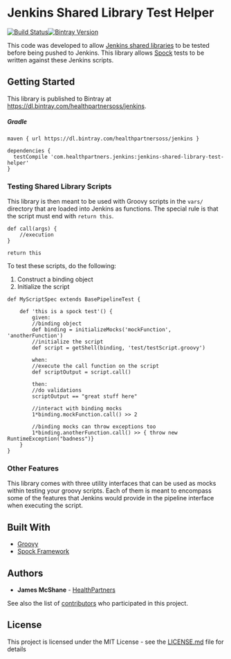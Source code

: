 # Jenkins Shared Library Test Helper

[![Build Status](https://api.travis-ci.org/HealthPartnersOSS/jenkins-shared-library-test-helper.svg?branch=master)](https://travis-ci.org/HealthPartnersOSS/jenkins-shared-library-test-helper/)[![Bintray Version](https://img.shields.io/bintray/v/healthpartnersoss/jenkins/jenkins-shared-library-test-helper.svg)](https://bintray.com/healthpartnersoss/jenkins/jenkins-shared-library-test-helper)

This code was developed to allow [Jenkins 
shared libraries](https://jenkins.io/doc/book/pipeline/shared-libraries/)
to be tested before being pushed to Jenkins. This library
allows [Spock](http://spockframework.org/spock/docs/1.1/index.html)
tests to be written against these Jenkins
scripts.

## Getting Started

This library is published to Bintray at https://dl.bintray.com/healthpartnersoss/jenkins.

##### Gradle
```$groovy
maven { url https://dl.bintray.com/healthpartnersoss/jenkins }

dependencies {
  testCompile 'com.healthpartners.jenkins:jenkins-shared-library-test-helper'
}
```

### Testing Shared Library Scripts

This library is then meant to be used with Groovy scripts
in the `vars/` directory that are loaded into Jenkins as functions.
The special rule is that the script must end with `return this`.

```$groovy
def call(args) {
    //execution
}

return this
```

To test these scripts, do the following:

1. Construct a binding object
2. Initialize the script

```$groovy
def MyScriptSpec extends BasePipelineTest {

    def 'this is a spock test'() {
        given:
        //binding object
        def binding = initializeMocks('mockFunction', 'anotherFunction')
        //initialize the script
        def script = getShell(binding, 'test/testScript.groovy')
        
        when:
        //execute the call function on the script
        def scriptOutput = script.call()
        
        then:
        //do validations
        scriptOutput == "great stuff here"
        
        //interact with binding mocks
        1*binding.mockFunction.call() >> 2
        
        //binding mocks can throw exceptions too
        1*binding.anotherFunction.call() >> { throw new RuntimeException("badness")}
    }
}
```

### Other Features

This library comes with three utility interfaces that can be
used as mocks within testing your groovy scripts. Each of them
is meant to encompass some of the features that Jenkins would
provide in the pipeline interface when executing the script.

## Built With

* [Groovy](http://groovy-lang.org/)
* [Spock Framework](http://spockframework.org/spock/docs/1.1/index.html)

## Authors

* **James McShane** - [HealthPartners](https://github.com/healthpartnersoss)

See also the list of [contributors](https://github.com/healthpartnersoss/jenkins-shared-library-test-helper/contributors) who participated in this project.

## License

This project is licensed under the MIT License - see the [LICENSE.md](LICENSE.md) file for details
